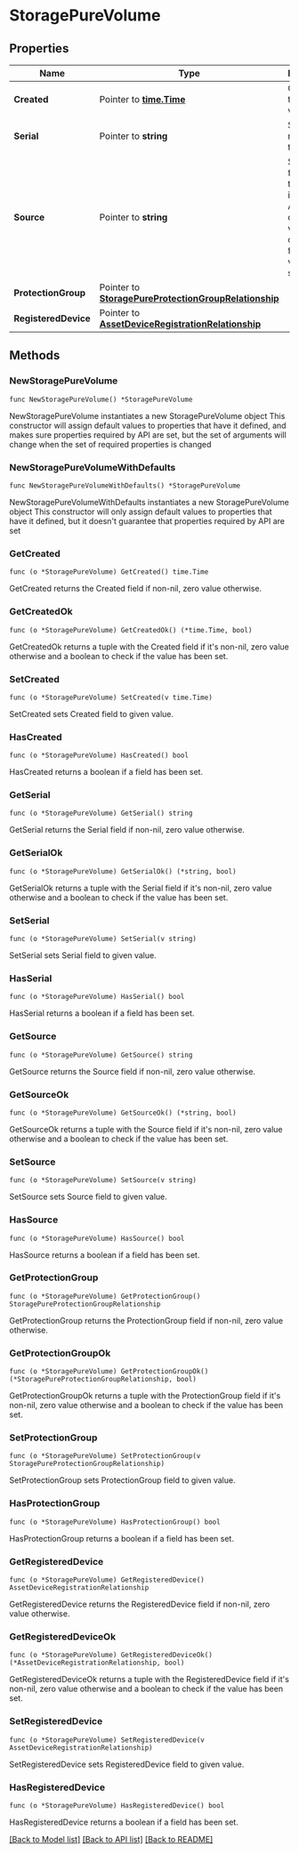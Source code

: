 # StoragePureVolume

## Properties

Name | Type | Description | Notes
------------ | ------------- | ------------- | -------------
**Created** | Pointer to [**time.Time**](time.Time.md) | Creation time of the volume. | [optional] [readonly] 
**Serial** | Pointer to **string** | Serial number of the volume. | [optional] [readonly] 
**Source** | Pointer to **string** | Source from which the volume is created. Applicable only if the volume is cloned from other volume or snapshot. | [optional] [readonly] 
**ProtectionGroup** | Pointer to [**StoragePureProtectionGroupRelationship**](storage.PureProtectionGroup.Relationship.md) |  | [optional] 
**RegisteredDevice** | Pointer to [**AssetDeviceRegistrationRelationship**](asset.DeviceRegistration.Relationship.md) |  | [optional] 

## Methods

### NewStoragePureVolume

`func NewStoragePureVolume() *StoragePureVolume`

NewStoragePureVolume instantiates a new StoragePureVolume object
This constructor will assign default values to properties that have it defined,
and makes sure properties required by API are set, but the set of arguments
will change when the set of required properties is changed

### NewStoragePureVolumeWithDefaults

`func NewStoragePureVolumeWithDefaults() *StoragePureVolume`

NewStoragePureVolumeWithDefaults instantiates a new StoragePureVolume object
This constructor will only assign default values to properties that have it defined,
but it doesn't guarantee that properties required by API are set

### GetCreated

`func (o *StoragePureVolume) GetCreated() time.Time`

GetCreated returns the Created field if non-nil, zero value otherwise.

### GetCreatedOk

`func (o *StoragePureVolume) GetCreatedOk() (*time.Time, bool)`

GetCreatedOk returns a tuple with the Created field if it's non-nil, zero value otherwise
and a boolean to check if the value has been set.

### SetCreated

`func (o *StoragePureVolume) SetCreated(v time.Time)`

SetCreated sets Created field to given value.

### HasCreated

`func (o *StoragePureVolume) HasCreated() bool`

HasCreated returns a boolean if a field has been set.

### GetSerial

`func (o *StoragePureVolume) GetSerial() string`

GetSerial returns the Serial field if non-nil, zero value otherwise.

### GetSerialOk

`func (o *StoragePureVolume) GetSerialOk() (*string, bool)`

GetSerialOk returns a tuple with the Serial field if it's non-nil, zero value otherwise
and a boolean to check if the value has been set.

### SetSerial

`func (o *StoragePureVolume) SetSerial(v string)`

SetSerial sets Serial field to given value.

### HasSerial

`func (o *StoragePureVolume) HasSerial() bool`

HasSerial returns a boolean if a field has been set.

### GetSource

`func (o *StoragePureVolume) GetSource() string`

GetSource returns the Source field if non-nil, zero value otherwise.

### GetSourceOk

`func (o *StoragePureVolume) GetSourceOk() (*string, bool)`

GetSourceOk returns a tuple with the Source field if it's non-nil, zero value otherwise
and a boolean to check if the value has been set.

### SetSource

`func (o *StoragePureVolume) SetSource(v string)`

SetSource sets Source field to given value.

### HasSource

`func (o *StoragePureVolume) HasSource() bool`

HasSource returns a boolean if a field has been set.

### GetProtectionGroup

`func (o *StoragePureVolume) GetProtectionGroup() StoragePureProtectionGroupRelationship`

GetProtectionGroup returns the ProtectionGroup field if non-nil, zero value otherwise.

### GetProtectionGroupOk

`func (o *StoragePureVolume) GetProtectionGroupOk() (*StoragePureProtectionGroupRelationship, bool)`

GetProtectionGroupOk returns a tuple with the ProtectionGroup field if it's non-nil, zero value otherwise
and a boolean to check if the value has been set.

### SetProtectionGroup

`func (o *StoragePureVolume) SetProtectionGroup(v StoragePureProtectionGroupRelationship)`

SetProtectionGroup sets ProtectionGroup field to given value.

### HasProtectionGroup

`func (o *StoragePureVolume) HasProtectionGroup() bool`

HasProtectionGroup returns a boolean if a field has been set.

### GetRegisteredDevice

`func (o *StoragePureVolume) GetRegisteredDevice() AssetDeviceRegistrationRelationship`

GetRegisteredDevice returns the RegisteredDevice field if non-nil, zero value otherwise.

### GetRegisteredDeviceOk

`func (o *StoragePureVolume) GetRegisteredDeviceOk() (*AssetDeviceRegistrationRelationship, bool)`

GetRegisteredDeviceOk returns a tuple with the RegisteredDevice field if it's non-nil, zero value otherwise
and a boolean to check if the value has been set.

### SetRegisteredDevice

`func (o *StoragePureVolume) SetRegisteredDevice(v AssetDeviceRegistrationRelationship)`

SetRegisteredDevice sets RegisteredDevice field to given value.

### HasRegisteredDevice

`func (o *StoragePureVolume) HasRegisteredDevice() bool`

HasRegisteredDevice returns a boolean if a field has been set.


[[Back to Model list]](../README.md#documentation-for-models) [[Back to API list]](../README.md#documentation-for-api-endpoints) [[Back to README]](../README.md)


